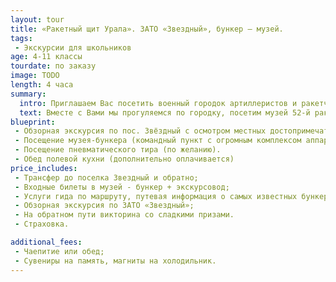 ```yaml
---
layout: tour
title: «Ракетный щит Урала». ЗАТО «Звездный», бункер – музей.
tags:
 - Экскурсии для школьников
age: 4-11 классы
tourdate: по заказу
image: TODO
length: 4 часа
summary:
  intro: Приглашаем Вас посетить военный городок артиллеристов и ракетчиков Прикамья – Звездный!
  text: Вместе с Вами мы прогуляемся по городку, посетим музей 52-й ракетной дивизии, расположенный в бункере под землей – бывший командный пункт, посоревнуемся в меткости в тире, нажмем легендарную красную кнопку запуска ракет, ощутим вкус блюд полевой кухни (для организованных групп), и, конечно, примерим солдатскую форму.
blueprint:
 - Обзорная экскурсия по пос. Звёздный с осмотром местных достопримечательностей (памятник солдатским сапогам, лавочка примирения, площадь памяти, граффити и 3d рисунки на асфальте).
 - Посещение музея-бункера (командный пункт с огромным комплексом аппаратуры, экспозиции боевой славы, макеты боевого оружия).
 - Посещение пневматического тира (по желанию).
 - Обед полевой кухни (дополнительно оплачивается)
price_includes:
 - Трансфер до поселка Звездный и обратно;
 - Входные билеты в музей - бункер + экскурсовод;
 - Услуги гида по маршруту, путевая информация о самых известных бункерах – бункер Сталина, Фюрера, история кирзовых солдатских сапог и много других интересных фактов;
 - Обзорная экскурсия по ЗАТО «Звездный»;
 - На обратном пути викторина со сладкими призами.
 - Страховка.

additional_fees:
 - Чаепитие или обед;
 - Сувениры на память, магниты на холодильник.
---
```

